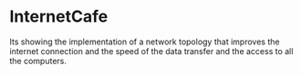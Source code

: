 # InternetCafe
Its showing the implementation of a network topology that improves the internet connection and the speed of the data transfer and the access to all the computers.
